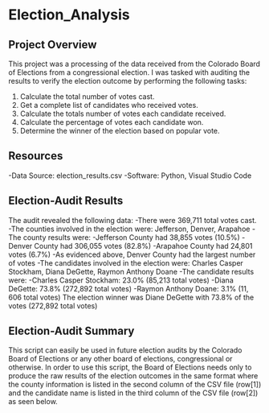 # Election_Analysis

## Project Overview
This project was a processing of the data received from the Colorado Board of Elections from a congressional election. I was tasked with auditing the results to verify the election outcome by performing the following tasks:

1. Calculate the total number of votes cast.
2. Get a complete list of candidates who received votes. 
3. Calculate the totals number of votes each candidate received. 
4. Calculate the percentage of votes each candidate won.
5. Determine the winner of the election based on popular vote.

## Resources
-Data Source: election_results.csv
-Software: Python, Visual Studio Code

## Election-Audit Results
The audit revealed the following data:
-There were 369,711 total votes cast.
-The counties involved in the election were: Jefferson, Denver, Arapahoe
-The county results were:
  -Jefferson County had 38,855 votes (10.5%)
  -Denver County had 306,055 votes (82.8%)
  -Arapahoe County had 24,801 votes (6.7%)
-As evidenced above, Denver County had the largest number of votes
-The candidates involved in the election were: Charles Casper Stockham, Diana DeGette, Raymon Anthony Doane
-The candidate results were: 
  -Charles Casper Stockham: 23.0% (85,213 total votes)
  -Diana DeGette: 73.8% (272,892 total votes)
  -Raymon Anthony Doane: 3.1% (11, 606 total votes)
The election winner was Diane DeGette with 73.8% of the votes (272,892 total votes)

## Election-Audit Summary
This script can easily be used in future election audits by the Colorado Board of Elections or any other board of elections, congressional or otherwise. In order to use this script, the Board of Elections needs only to produce the raw results of the election outcomes in the same format where the county information is listed in the second column of the CSV file (row[1]) and the candidate name is listed in the third column of the CSV file (row[2]) as seen below. 
